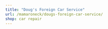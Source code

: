 ```yaml
---
title: "Doug's Foreign Car Service"
url: /mamaroneck/dougs-foreign-car-service/
shop: car repair
---
```

